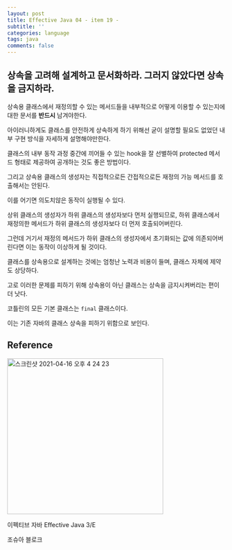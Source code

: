 ```yaml
---
layout: post
title: Effective Java 04 - item 19 -
subtitle: ''
categories: language
tags: java
comments: false
---
```


## 상속을 고려해 설계하고 문서화하라. 그러지 않았다면 상속을 금지하라.

상속용 클래스에서 재정의할 수 있는 메서드들을 내부적으로 어떻게 이용할 수 있는지에 대한 문서를 **반드시** 남겨야한다.

아이러니하게도 클래스를 안전하게 상속하게 하기 위해선 굳이 설명할 필요도 없었던 내부 구현 방식을 자세하게 설명해야만한다.

클래스의 내부 동작 과정 중간에 끼어들 수 있는 hook을 잘 선별하여 protected 메서드 형태로 제공하여 공개하는 것도 좋은 방법이다.

그리고 상속용 클래스의 생성자는 직접적으로든 간접적으로든 재정의 가능 메서드를 호출해서는 안된다.

이를 어기면 의도치않은 동작이 실행될 수 있다.

상위 클래스의 생성자가 하위 클래스의 생성자보다 먼저 실행되므로, 하위 클래스에서 재정의한 메서드가 하위 클래스의 생성자보다 더 먼저 호출되어버린다.

그런데 거기서 재정의 메서드가 하위 클래스의 생성자에서 초기화되는 값에 의존되어버린다면 이는 동작이 이상하게 될 것이다.

클래스를 상속용으로 설계하는 것에는 엄청난 노력과 비용이 들며, 클래스 자체에 제약도 상당하다.

고로 이러한 문제를 피하기 위해 상속용이 아닌 클래스는 상속을 금지시켜버리는 편이 더 낫다.

코틀린의 모든 기본 클래스는 `final` 클래스이다. 

이는 기존 자바의 클래스 상속을 피하기 위함으로 보인다.

## Reference

<img width="360" alt="스크린샷 2021-04-16 오후 4 24 23" src="https://user-images.githubusercontent.com/43809168/114987533-3e449400-9ed0-11eb-9b5f-a24f73b6f138.png">

이펙티브 자바 Effective Java 3/E

조슈아 블로크
